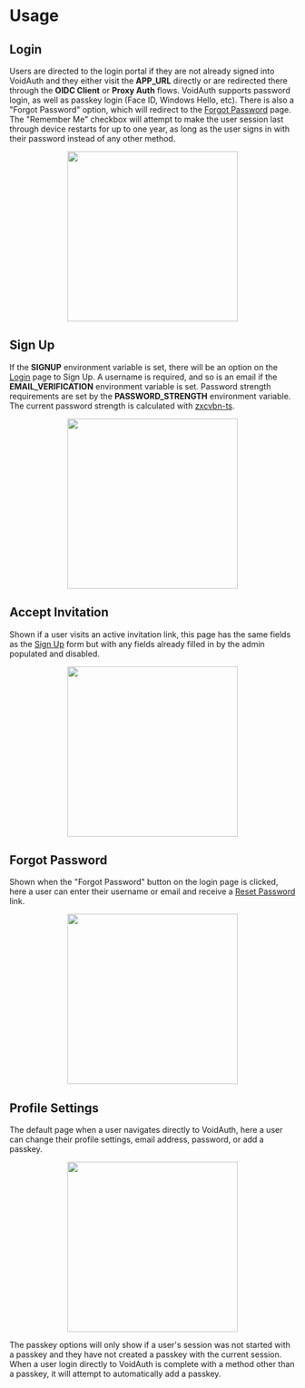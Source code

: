 # Usage

## Login
Users are directed to the login portal if they are not already signed into VoidAuth and they either visit the **APP_URL** directly or are redirected there through the **OIDC Client** or **Proxy Auth** flows. VoidAuth supports password login, as well as passkey login (Face ID, Windows Hello, etc). There is also a "Forgot Password" option, which will redirect to the [Forgot Password](#forgot-password) page. The "Remember Me" checkbox will attempt to make the user session last through device restarts for up to one year, as long as the user signs in with their password instead of any other method.

<p align=center>
<img align=center src="/public/screenshots/2f8c15db-28fd-4b0e-a266-1dddd9cf9e3a.png" width="300" />
</p>

## Sign Up
If the **SIGNUP** environment variable is set, there will be an option on the [Login](#login) page to Sign Up. A username is required, and so is an email if the **EMAIL_VERIFICATION** environment variable is set. Password strength requirements are set by the **PASSWORD_STRENGTH** environment variable. The current password strength is calculated with [zxcvbn-ts](https://zxcvbn-ts.github.io/zxcvbn/).

<p align=center>
<img src="https://github.com/user-attachments/assets/f7388e03-5856-411b-a111-0bd9fc1d1df1" width="300" />
</p>

## Accept Invitation
Shown if a user visits an active invitation link, this page has the same fields as the [Sign Up](#sign-up) form but with any fields already filled in by the admin populated and disabled.
<p align=center>
<img src="https://github.com/user-attachments/assets/ebfa072b-a218-4afa-afab-a89be3159638" width="300" />
</p>

## Forgot Password
Shown when the "Forgot Password" button on the login page is clicked, here a user can enter their username or email and receive a [Reset Password](#reset-password) link.
<p align=center>
<img src="https://github.com/user-attachments/assets/0b408bca-993f-452d-a6f3-b2e5a70ed4dc" width="300" />
</p>

## Profile Settings
The default page when a user navigates directly to VoidAuth, here a user can change their profile settings, email address, password, or add a passkey.
<p align=center>
<img src="https://github.com/user-attachments/assets/091a0122-75d7-44d0-9c97-e395c945cf4f" width="300" />
</p>

The passkey options will only show if a user's session was not started with a passkey and they have not created a passkey with the current session. When a user login directly to VoidAuth is complete with a method other than a passkey, it will attempt to automatically add a passkey.